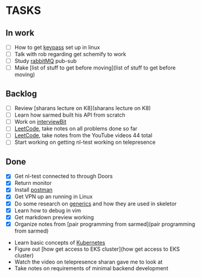 # TASKS
## In work

- [ ] How to get [keypass](keypass) set up in linux
- [ ] Talk with rob regarding get schemify to work
- [ ] Study [rabbitMQ](rabbitMQ) pub-sub
- [ ] Make [list of stuff to get before moving](list of stuff to get before moving)
 
## Backlog

- [ ] Review [sharans lecture on K8](sharans lecture on K8)
- [ ] Learn how sarmed built his API from scratch
- [ ] Work on [interviewBit](interviewBit)
- [ ] [LeetCode](LeetCode), take notes on all problems done so far
- [ ] [LeetCode](LeetCode), take notes from the YouTube videos 44 total
- [ ] Start working on getting nl-test working on telepresence

## Done
- [X] Get nl-test connected to through Doors
- [X] Return monitor
- [X] Install [postman](postman)
- [X] Get VPN up an running in Linux
- [X] Do some research on [generics](generics) and how they are used in skeletor
- [X] Learn how to debug in vim
- [X] Get markdown preview working
- [X] Organize notes from [pair programming from sarmed](pair programming from sarmed)
- Learn basic concepts of [Kubernetes](Kubernetes)
- Figure out [how get access to EKS cluster](how get access to EKS cluster)
- Watch the video on telepresence sharan gave me to look at
- Take notes on requirements of minimal backend development





